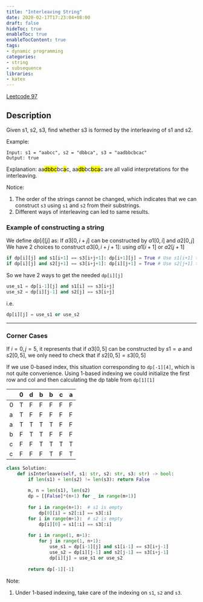 ```yaml
---
title: "Interleaving String"
date: 2020-02-17T17:23:04+08:00
draft: false
hideToc: true
enableToc: true
enableTocContent: true
tags:
- dynamic programming
categories:
- string
- subsequence
libraries:
- katex
---
```


<!--more-->

[Leetcode 97](https://leetcode.com/problems/interleaving-string/)

## Description

Given s1, s2, s3, find whether s3 is formed by the interleaving of s1 and s2.

Example:
```
Input: s1 = "aabcc", s2 = "dbbca", s3 = "aadbbcbcac"
Output: true
```
Explanation: aa<mark>dbbc</mark>bc<mark>a</mark>c, aa<mark>db</mark>bc<mark>bca</mark>c are all valid interpretations for the interleaving.

Notice:
1. The order of the strings cannot be changed, which indicates that we can construct `s3` using `s1` and `s2` from their substrings.
2. Different ways of interleaving can led to same results.

### Example of constructing a string

We define $dp[i][j]$ as:  If $a3[0, i+j]$ can be constructed by $a1[0, i]$ and $a2[0, j]$
We have 2 choices to construct $a3[0, i+j+1]$: using $a1[i+1]$ or $a2[j+1]$

```python
if dp[i][j] and s1[i+1] == s3[i+j+1]: dp[i+1][j] = True # Use s1[i+1] to construct s3[i+j+1]
if dp[i][j] and s2[j+1] == s3[i+j+1]: dp[i][j+1] = True # Use s2[j+1] to construct s3[i+j+1]
```
So we have 2 ways to get the needed `dp[i][j]`

```python
use_s1 = dp[i-1][j] and s1[i] == s3[i+j]
use_s2 = dp[i][j-1] and s2[j] == s3[i+j]
```
i.e.

```python
dp[i][j] = use_s1 or use_s2
```
---

### Corner Cases

If $i=0, j=5$, it represents that if $a3[0, 5]$ can be constructed by $s1=\varnothing$ and $s2[0,5]$, we only need to check that if $s2[0,5] = s3[0,5]$

If we use 0-based index, this situation corresponding to `dp[-1][4]`, which is not quite convenience. Using 1-based indexing we could initialize the first row and col and then calculating the dp table from `dp[1][1]`

|   | 0 | d | b | b | c | a |
|---|---|---|---|---|---|---|
| 0 | T | F | F | F | F | F |
| a | T | F | F | F | F | F |
| a | T | T | T | T | F | F |
| b | F | T | T | F | F | F |
| c | F | F | T | T | T | T |
| c | F | F | F | T | F | T |

```python
class Solution:
    def isInterleave(self, s1: str, s2: str, s3: str) -> bool:
        if len(s1) + len(s2) != len(s3): return False
        
        m, n = len(s1), len(s2)
        dp = [[False]*(n+1) for _ in range(m+1)]
        
        for i in range(n+1):  # s1 is empty
            dp[0][i] = s2[:i] == s3[:i]
        for i in range(m+1):  # s2 is empty
            dp[i][0] = s1[:i] == s3[:i]
        
        for i in range(1, m+1):
            for j in range(1, n+1):
                use_s1 = dp[i-1][j] and s1[i-1] == s3[i+j-1]
                use_s2 = dp[i][j-1] and s2[j-1] == s3[i+j-1]
                dp[i][j] = use_s1 or use_s2
        
        return dp[-1][-1]
```

Note:
1. Under 1-based indexing, take care of the indexing on `s1`, `s2` and `s3`.
